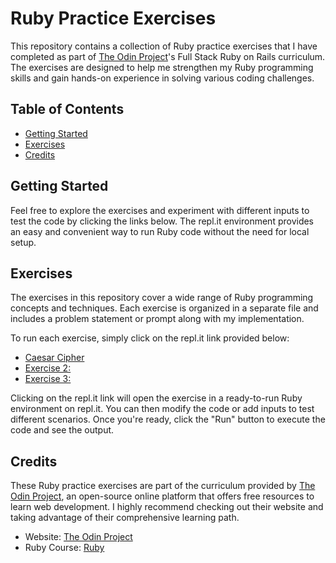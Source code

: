 # Ruby Practice Exercises

This repository contains a collection of Ruby practice exercises that I have completed as part of [The Odin Project](https://www.theodinproject.com/)'s Full Stack Ruby on Rails curriculum. The exercises are designed to help me strengthen my Ruby programming skills and gain hands-on experience in solving various coding challenges.

## Table of Contents

- [Getting Started](#getting-started)
- [Exercises](#exercises)
- [Credits](#credits)

## Getting Started

Feel free to explore the exercises and experiment with different inputs to test the code by clicking the links below. The repl.it environment provides an easy and convenient way to run Ruby code without the need for local setup.

## Exercises

The exercises in this repository cover a wide range of Ruby programming concepts and techniques. Each exercise is organized in a separate file and includes a problem statement or prompt along with my implementation.

To run each exercise, simply click on the repl.it link provided below:

- [Caesar Cipher](https://replit.com/@Petahs/caesar-cipher#main.rb)
- [Exercise 2: ](repl.it-link-2)
- [Exercise 3: ](repl.it-link-3)

Clicking on the repl.it link will open the exercise in a ready-to-run Ruby environment on repl.it. You can then modify the code or add inputs to test different scenarios. Once you're ready, click the "Run" button to execute the code and see the output.

## Credits

These Ruby practice exercises are part of the curriculum provided by [The Odin Project](https://www.theodinproject.com/), an open-source online platform that offers free resources to learn web development. I highly recommend checking out their website and taking advantage of their comprehensive learning path.

- Website: [The Odin Project](https://www.theodinproject.com/)
- Ruby Course: [Ruby](https://www.theodinproject.com/paths/full-stack-ruby-on-rails/courses/ruby)
